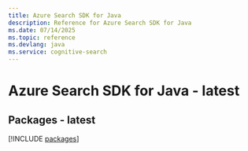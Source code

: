 ```yaml
---
title: Azure Search SDK for Java
description: Reference for Azure Search SDK for Java
ms.date: 07/14/2025
ms.topic: reference
ms.devlang: java
ms.service: cognitive-search
---
```

# Azure Search SDK for Java - latest
## Packages - latest
[!INCLUDE [packages](search-index.md)]